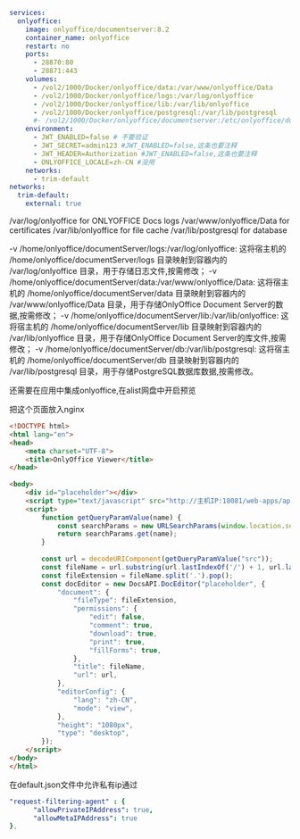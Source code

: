 ```yaml
services:
  onlyoffice:
    image: onlyoffice/documentserver:8.2
    container_name: onlyoffice
    restart: no
    ports:
      - 28870:80
      - 28871:443
    volumes:
      - /vol2/1000/Docker/onlyoffice/data:/var/www/onlyoffice/Data
      - /vol2/1000/Docker/onlyoffice/logs:/var/log/onlyoffice
      - /vol2/1000/Docker/onlyoffice/lib:/var/lib/onlyoffice
      - /vol2/1000/Docker/onlyoffice/postgresql:/var/lib/postgresql
      #- /vol2/1000/Docker/onlyoffice/documentserver:/etc/onlyoffice/documentserver  #需要先将配置文件cp出来后取消注释
    environment:
      - JWT_ENABLED=false # 不要验证
      - JWT_SECRET=admin123 #JWT_ENABLED=false,这条也要注释
      - JWT_HEADER=Authorization #JWT_ENABLED=false,这条也要注释
      - ONLYOFFICE_LOCALE=zh-CN #没用
    networks:
      - trim-default
networks:
  trim-default:
    external: true
```

/var/log/onlyoffice for ONLYOFFICE Docs logs
/var/www/onlyoffice/Data for certificates
/var/lib/onlyoffice for file cache
/var/lib/postgresql for database

-v /home/onlyoffice/documentServer/logs:/var/log/onlyoffice: 这将宿主机的 /home/onlyoffice/documentServer/logs 目录映射到容器内的 /var/log/onlyoffice 目录，用于存储日志文件,按需修改；
-v /home/onlyoffice/documentServer/data:/var/www/onlyoffice/Data: 这将宿主机的 /home/onlyoffice/documentServer/data 目录映射到容器内的 /var/www/onlyoffice/Data 目录，用于存储OnlyOffice Document Server的数据,按需修改；
-v /home/onlyoffice/documentServer/lib:/var/lib/onlyoffice: 这将宿主机的 /home/onlyoffice/documentServer/lib 目录映射到容器内的 /var/lib/onlyoffice 目录，用于存储OnlyOffice Document Server的库文件,按需修改；
-v /home/onlyoffice/documentServer/db:/var/lib/postgresql: 这将宿主机的 /home/onlyoffice/documentServer/db 目录映射到容器内的 /var/lib/postgresql 目录，用于存储PostgreSQL数据库数据,按需修改。

还需要在应用中集成onlyoffice,在alist网盘中开启预览

把这个页面放入nginx
```html
<!DOCTYPE html>
<html lang="en">
<head>
    <meta charset="UTF-8">
    <title>OnlyOffice Viewer</title>
</head>
 
<body>
    <div id="placeholder"></div>
    <script type="text/javascript" src="http://主机IP:18081/web-apps/apps/api/documents/api.js"></script>
    <script>
        function getQueryParamValue(name) {
            const searchParams = new URLSearchParams(window.location.search);
            return searchParams.get(name);
        }
 
        const url = decodeURIComponent(getQueryParamValue("src"));
        const fileName = url.substring(url.lastIndexOf('/') + 1, url.lastIndexOf('?') != -1 ? url.lastIndexOf('?') : url.length);
        const fileExtension = fileName.split('.').pop();
        const docEditor = new DocsAPI.DocEditor("placeholder", {
            "document": {
                "fileType": fileExtension,
                "permissions": {
                    "edit": false,
                    "comment": true,
                    "download": true,
                    "print": true,
                    "fillForms": true,
                },
                "title": fileName,
                "url": url,
            },
            "editorConfig": {
                "lang": "zh-CN",
                "mode": "view",
            },
            "height": "1080px",
            "type": "desktop",
        });
    </script>
</body>
</html>

```

在default.json文件中允许私有ip通过
```yaml
"request-filtering-agent" : {
      "allowPrivateIPAddress": true,
      "allowMetaIPAddress": true
},

```